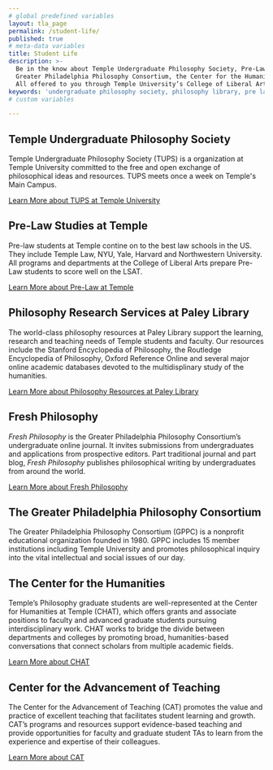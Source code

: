 ```yaml
---
# global predefined variables
layout: tla_page
permalink: /student-life/
published: true
# meta-data variables
title: Student Life
description: >-
  Be in the know about Temple Undergraduate Philosophy Society, Pre-Law Studies, Philosophy Research Services, Fresh Philosophy, the
  Greater Philadelphia Philosophy Consortium, the Center for the Humanities, and the Center for the Advancement of Teaching.
  All offered to you through Temple University’s College of Liberal Arts.
keywords: 'undergraduate philosophy society, philosophy library, pre law studies, center for the humanities at Temple'
# custom variables

---
```

## Temple Undergraduate Philosophy Society
Temple Undergraduate Philosophy Society (TUPS) is a organization at Temple University committed to the free and open exchange of philosophical ideas and resources. TUPS meets once a week on Temple's Main Campus.

[Learn More about TUPS at Temple University](https://tuphilosophy.wordpress.com/mission/)

## Pre-Law Studies at Temple
Pre-law students at Temple contine on to the best law schools in the US. They include Temple Law, NYU, Yale, Harvard and Northwestern University. All programs and departments at the College of Liberal Arts prepare Pre-Law students to score well on the LSAT.

[Learn More about Pre-Law at Temple](http://www.cla.temple.edu/pre-law/)

## Philosophy Research Services at Paley Library
The world-class philosophy resources at Paley Library support the learning, research and teaching needs of Temple students and faculty. Our resources include the Stanford Encyclopedia of Philosophy, the Routledge Encyclopedia of Philosophy, Oxford Reference Online and several major online academic databases devoted to the multidisplinary study of the humanities.

[Learn More about Philosophy Resources at Paley Library](http://guides.temple.edu/philosophy)

## Fresh Philosophy
_Fresh Philosophy_ is the Greater Philadelphia Philosophy Consortium’s undergraduate online journal. It invites submissions from undergraduates and applications from prospective editors. Part traditional journal and part blog, _Fresh Philosophy_ publishes philosophical writing by undergraduates from around the world.

[Learn More about Fresh Philosophy](http://www.freshphilosophy.com/)

## The Greater Philadelphia Philosophy Consortium
The Greater Philadelphia Philosophy Consortium (GPPC) is a nonprofit educational organization founded in 1980. GPPC includes 15 member institutions including Temple University and promotes philosophical inquiry into the vital intellectual and social issues of our day.

## The Center for the Humanities
Temple’s Philosophy graduate students are well-represented at the Center for Humanities at Temple (CHAT), which offers grants and associate positions to faculty and advanced graduate students pursuing interdisciplinary work. CHAT works to bridge the divide between departments and colleges by promoting broad, humanities-based conversations that connect scholars from multiple academic fields.

[Learn More about CHAT](http://www.cla.temple.edu/chat/index.html)

## Center for the Advancement of Teaching
The Center for the Advancement of Teaching (CAT) promotes the value and practice of excellent teaching that facilitates student learning and growth. CAT’s programs and resources support evidence-based teaching and provide opportunities for faculty and graduate student TAs to learn from the experience and expertise of their colleagues.

[Learn More about CAT](https://teaching.temple.edu/)
